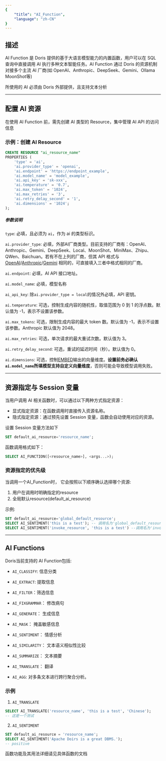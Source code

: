 ```yaml
---
{
    "title": "AI_Function",
    "language": "zh-CN"
}
---
```


<!-- 
Licensed to the Apache Software Foundation (ASF) under one
or more contributor license agreements.  See the NOTICE file
distributed with this work for additional information
regarding copyright ownership.  The ASF licenses this file
to you under the Apache License, Version 2.0 (the
"License"); you may not use this file except in compliance
with the License.  You may obtain a copy of the License at

  http://www.apache.org/licenses/LICENSE-2.0

Unless required by applicable law or agreed to in writing,
software distributed under the License is distributed on an
"AS IS" BASIS, WITHOUT WARRANTIES OR CONDITIONS OF ANY
KIND, either express or implied.  See the License for the
specific language governing permissions and limitations
under the License.
-->

## 描述

AI Function 是 Doris 提供的基于大语言模型能力的内置函数，用户可以在 SQL 查询中直接调用 AI 执行多种文本智能任务。AI Function 通过 Doris 的资源机制对接多个主流 AI 厂商(如 OpenAI、Anthropic、DeepSeek、Gemini、Ollama MoonShot等)

所使用的 AI 必须由 Doris 外部提供，且支持文本分析

---

## 配置 AI 资源
在使用 AI Function 前，需先创建 AI 类型的 Resource，集中管理 AI API 的访问信息

### 示例：创建 AI Resource

```sql
CREATE RESOURCE "ai_resource_name"
PROPERTIES (
    'type' = 'ai',
    'ai.provider_type' = 'openai',
    'ai.endpoint' = 'https://endpoint_example',
    'ai.model_name' = 'model_example',
    'ai.api_key' = 'sk-xxx',
    'ai.temperature' = '0.7',
    'ai.max_token' = '1024',
    'ai.max_retries' = '3',
    'ai.retry_delay_second' = '1',
    'ai.dimensions' = '1024';
);
 ```

##### 参数说明

`type`: 必填，且必须为 `ai`，作为 ai 的类型标识。

`ai.provider_type`: 必填，外部AI厂商类型。目前支持的厂商有：OpenAI、Anthropic、Gemini、DeepSeek、Local、MoonShot、MiniMax、Zhipu、QWen、Baichuan。若有不在上列的厂商，但其 API 格式与 [OpenAI](https://platform.openai.com/docs/overview)/[Anthropic](https://docs.anthropic.com/en/api/messages-examples)/[Gemini](https://ai.google.dev/gemini-api/docs/quickstart#rest_1) 相同的，可直接填入三者中格式相同的厂商。

`ai.endpoint`: 必填，AI API 接口地址。

`ai.model_name`: 必填，模型名称

`ai_api_key`: 除`ai.provider_type = local`的情况外必填，API 密钥。

`ai.temperature`: 可选，控制生成内容的随机性，取值范围为 0 到 1 的浮点数。默认值为 -1，表示不设置该参数。

`ai.max_tokens`: 可选，限制生成内容的最大 token 数。默认值为 -1，表示不设置该参数。Anthropic 默认值为 2048。

`ai.max_retries`: 可选，单次请求的最大重试次数。默认值为 3。

`ai.retry_delay_second`: 可选，重试的延迟时间（秒）。默认值为 0。

`ai.dimensions`: 可选，控制[EMBED](https://doris.apache.org/zh-CN/docs/dev/sql-manual/sql-functions/ai-functions/distance-functions/embed)输出的向量维度。**设置前务必确认`ai.model_name`所填模型支持自定义向量维度**，否则可能会导致模型调用失败。

---

## 资源指定与 Session 变量

当用户调用 AI 相关函数时，可以通过以下两种方式指定资源：

- 显式指定资源：在函数调用时直接传入资源名称。
- 隐式指定资源：通过预先设置 Session 变量，函数会自动使用对应的资源。

设置 Session 变量方法如下
```sql
SET default_ai_resource='resource_name';
```

函数调用格式如下：
```sql
SELECT AI_FUNCTION([<resource_name>], <args...>);
```

### 资源指定的优先级

当调用一个AI_Function时， 它会按照以下顺序确认选择哪个资源:

1. 用户在调用时明确指定的resource
2. 全局默认resource(default_ai_resource)

示例:
```sql
SET default_ai_resource='global_default_resource';
SELECT AI_SENTIMENT('this is a test'); -- 调用名为'global_default_resource'的资源
SELECT AI_SENTIMENT('invoke_resource', 'this is a test') --调用名为'invoke_resource'的资源
```

---

## AI Functions

Doris当前支持的 AI Function包括:

- `AI_CLASSIFY`: 信息分类

- `AI_EXTRACT`: 提取信息

- `AI_FILTER`：筛选信息

- `AI_FIXGRAMMAR`： 修改病句

- `AI_GENERATE`： 生成信息

- `AI_MASK`： 掩盖敏感信息

- `AI_SENTIMENT`： 情感分析

- `AI_SIMILARITY`： 文本语义相似性比较

- `AI_SUMMARIZE`： 文本摘要

- `AI_TRANSLATE`： 翻译

- `AI_AGG`: 对多条文本进行跨行聚合分析。

### 示例

1. `AI_TRANSLATE`
```sql
SELECT AI_TRANSLATE('resource_name', 'this is a test', 'Chinese');
-- 这是一个测试
```

2. `AI_SENTIMENT`
```sql
SET default_ai_resource = 'resource_name';
SELECT AI_SENTIMENT('Apache Doirs is a great DBMS.');
-- positive
```

函数功能及其用法详细请见具体函数的文档
